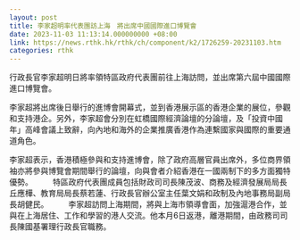 ```yaml
---
layout: post
title: 李家超明率代表團訪上海　將出席中國國際進口博覽會
date: 2023-11-03 11:13:14.000000000 +08:00
link: https://news.rthk.hk/rthk/ch/component/k2/1726259-20231103.htm
categories: rthk
---
```


行政長官李家超明日將率領特區政府代表團前往上海訪問，並出席第六屆中國國際進口博覽會。

李家超將出席後日舉行的進博會開幕式，並到香港展示區的香港企業的展位，參觀和支持港企。另外，李家超會分別在虹橋國際經濟論壇的分論壇，及「投資中國年」高峰會議上致辭，向內地和海外的企業推廣香港作為連繫國家與國際的重要通道角色。

李家超表示，香港積極參與和支持進博會，除了政府高層官員出席外，多位商界領袖亦將參與博覽會期間舉行的論壇，向與會者介紹香港在一國兩制下的多方面獨特優勢。
　　 
特區政府代表團成員包括財政司司長陳茂波、商務及經濟發展局局長丘應樺、教育局局長蔡若蓮、行政長官辦公室主任葉文娟和政制及內地事務局副局長胡健民。
　　 
李家超訪問上海期間，將與上海市領導會面，加強滬港合作，並與在上海居住、工作和學習的港人交流。他本月6日返港，離港期間，由政務司司長陳國基署理行政長官職務。
